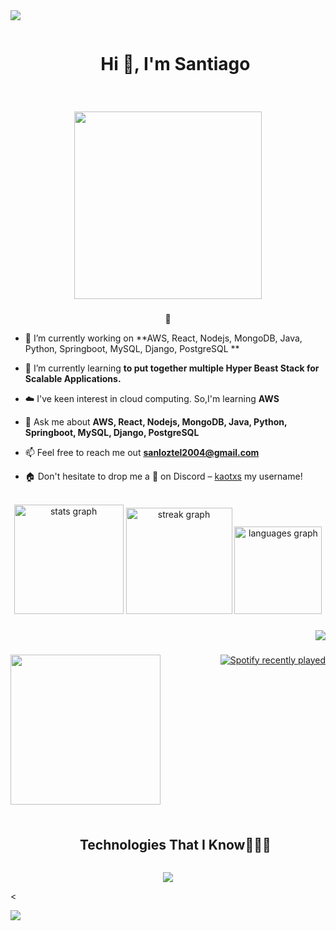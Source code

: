 
<!--horizontal divider(gradiant)-->
<img src="https://user-images.githubusercontent.com/73097560/115834477-dbab4500-a447-11eb-908a-139a6edaec5c.gif">

<!--h1 without bottom border-->
<div id="user-content-toc">
  <ul align="center">
    <summary><h1 style="display: inline-block">Hi 👋, I'm Santiago</h1></summary>
  </ul>
</div>

###

<br clear="both">

<div align="center">
  <img height="300" src="https://img.freepik.com/vector-gratis/banner-terraza-azotea-vista-ciudad-noche_107791-6193.jpg?t=st=1742125080~exp=1742128680~hmac=6ff88d0264f2905b26f4fbefd7cdd0326c37926c29acf037715715a76b7dfe29&w=1480"  />
</div>

###
<!--- snake -->
<div align="center">
  🐍
</div>


<!--Intro start-->
- 🔭 I’m currently working on **AWS, React, Nodejs, MongoDB, Java, Python, Springboot, MySQL, Django, PostgreSQL **

- 🌱 I’m currently learning **to put together multiple Hyper Beast Stack for Scalable Applications.**

- ☁️ I've keen interest in cloud computing. So,I'm learning **AWS**

- 💬 Ask me about **AWS, React, Nodejs, MongoDB, Java, Python, Springboot, MySQL, Django, PostgreSQL**

- 📫 Feel free to reach me out **sanloztel2004@gmail.com**

- 🏠 Don't hesitate to drop me a **👋** on Discord –  [kaotxs](https://discordapp.com/users/571865998722859035) my username!
<!--Intro end-->

<br clear="both">

<div align="center">
  <img src="https://github-readme-stats.vercel.app/api?username=santloz&hide_title=false&hide_rank=false&show_icons=true&include_all_commits=true&count_private=true&disable_animations=false&theme=tokyonight&locale=en&hide_border=true" height="175" alt="stats graph"  />
  <img src="https://streak-stats.demolab.com?user=santloz&locale=en&mode=weekly&theme=tokyonight&hide_border=true&border_radius=5" height="170" alt="streak graph"  />
  <img src="https://github-readme-stats.vercel.app/api/top-langs?username=santloz&locale=en&hide_title=false&layout=compact&card_width=320&langs_count=10&theme=tokyonight&hide_border=true" height="140" alt="languages graph"  />
</div>

###

<div align="right">
  <img src="https://visitor-badge.laobi.icu/badge?page_id=santloz.santloz&left_color=brown&left_text=Profile%20views"  />
</div>

###

<img align="left" height="240" src="https://media1.tenor.com/m/xSWiHHue6HcAAAAC/gachiakuta-manga.gif"  />

###

<div align="right">
  <a href="https://open.spotify.com/user/31d6jtu2zwhldd3bpx5hpnrpzsd4">
    <img src="https://spotify-recently-played-readme.vercel.app/api?user=31d6jtu2zwhldd3bpx5hpnrpzsd4&count=5&unique=false" alt="Spotify recently played"  />
  </a>
</div>

###

<br clear="both">



###


<!--h1 without bottom border-->
<div id="user-content-toc">
  <ul align="center">
    <summary><h2 style="display: inline-block">Technologies That I Know👨🏻‍💻</h2></summary>
  </ul>
</div>
<!--tech stack icons-->
<p align="center">
  <a href="https://skillicons.dev">
    <img src="https://skillicons.dev/icons?i=git,aws,css,discord,postgres,androidstudio,firebase,github,html,java,js,linux,mongodb,mysql,nodejs,postman,py,react,django,vscode,gradle&perline=14" />
  </a>
</p>


<


<!--horizontal divider(gradiant)-->
<img src="https://user-images.githubusercontent.com/73097560/115834477-dbab4500-a447-11eb-908a-139a6edaec5c.gif">
